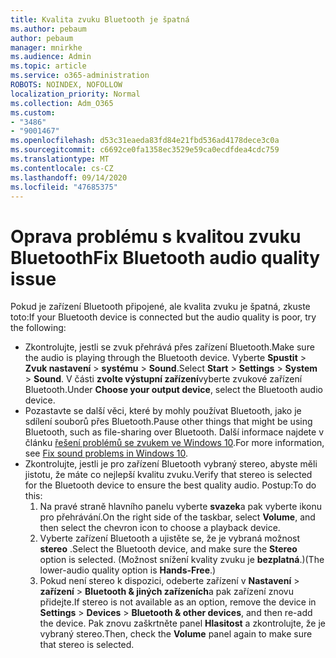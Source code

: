 ```yaml
---
title: Kvalita zvuku Bluetooth je špatná
ms.author: pebaum
author: pebaum
manager: mnirkhe
ms.audience: Admin
ms.topic: article
ms.service: o365-administration
ROBOTS: NOINDEX, NOFOLLOW
localization_priority: Normal
ms.collection: Adm_O365
ms.custom:
- "3486"
- "9001467"
ms.openlocfilehash: d53c31eaeda83fd84e21fbd536ad4178dece3c0a
ms.sourcegitcommit: c6692ce0fa1358ec3529e59ca0ecdfdea4cdc759
ms.translationtype: MT
ms.contentlocale: cs-CZ
ms.lasthandoff: 09/14/2020
ms.locfileid: "47685375"
---
```

# <a name="fix-bluetooth-audio-quality-issue"></a><span data-ttu-id="11c88-102">Oprava problému s kvalitou zvuku Bluetooth</span><span class="sxs-lookup"><span data-stu-id="11c88-102">Fix Bluetooth audio quality issue</span></span>

<span data-ttu-id="11c88-103">Pokud je zařízení Bluetooth připojené, ale kvalita zvuku je špatná, zkuste toto:</span><span class="sxs-lookup"><span data-stu-id="11c88-103">If your Bluetooth device is connected but the audio quality is poor, try the following:</span></span>

- <span data-ttu-id="11c88-104">Zkontrolujte, jestli se zvuk přehrává přes zařízení Bluetooth.</span><span class="sxs-lookup"><span data-stu-id="11c88-104">Make sure the audio is playing through the Bluetooth device.</span></span> <span data-ttu-id="11c88-105">Vyberte **Spustit**  >  **Zvuk nastavení**  >  **systému**  >  **Sound**.</span><span class="sxs-lookup"><span data-stu-id="11c88-105">Select **Start** > **Settings** > **System** > **Sound**.</span></span> <span data-ttu-id="11c88-106">V části **zvolte výstupní zařízení**vyberte zvukové zařízení Bluetooth.</span><span class="sxs-lookup"><span data-stu-id="11c88-106">Under **Choose your output device**, select the Bluetooth audio device.</span></span>
- <span data-ttu-id="11c88-107">Pozastavte se další věci, které by mohly používat Bluetooth, jako je sdílení souborů přes Bluetooth.</span><span class="sxs-lookup"><span data-stu-id="11c88-107">Pause other things that might be using Bluetooth, such as file-sharing over Bluetooth.</span></span> <span data-ttu-id="11c88-108">Další informace najdete v článku [řešení problémů se zvukem ve Windows 10](https://support.microsoft.com/help/4520288/windows-10-fix-sound-problems).</span><span class="sxs-lookup"><span data-stu-id="11c88-108">For more information, see [Fix sound problems in Windows 10](https://support.microsoft.com/help/4520288/windows-10-fix-sound-problems).</span></span>
- <span data-ttu-id="11c88-109">Zkontrolujte, jestli je pro zařízení Bluetooth vybraný stereo, abyste měli jistotu, že máte co nejlepší kvalitu zvuku.</span><span class="sxs-lookup"><span data-stu-id="11c88-109">Verify that stereo is selected for the Bluetooth device to ensure the best quality audio.</span></span> <span data-ttu-id="11c88-110">Postup:</span><span class="sxs-lookup"><span data-stu-id="11c88-110">To do this:</span></span> 
    1. <span data-ttu-id="11c88-111">Na pravé straně hlavního panelu vyberte **svazek**a pak vyberte ikonu pro přehrávání.</span><span class="sxs-lookup"><span data-stu-id="11c88-111">On the right side of the taskbar, select **Volume**, and then select the chevron icon to choose a playback device.</span></span>
    2. <span data-ttu-id="11c88-112">Vyberte zařízení Bluetooth a ujistěte se, že je vybraná možnost **stereo** .</span><span class="sxs-lookup"><span data-stu-id="11c88-112">Select the Bluetooth device, and make sure the **Stereo** option is selected.</span></span> <span data-ttu-id="11c88-113">(Možnost snížení kvality zvuku je **bezplatná**.)</span><span class="sxs-lookup"><span data-stu-id="11c88-113">(The lower-audio quality option is **Hands-Free**.)</span></span>
    3. <span data-ttu-id="11c88-114">Pokud není stereo k dispozici, odeberte zařízení v **Nastavení**  >  **zařízení**  >  **Bluetooth & jiných zařízeních**a pak zařízení znovu přidejte.</span><span class="sxs-lookup"><span data-stu-id="11c88-114">If stereo is not available as an option, remove the device in **Settings** > **Devices** > **Bluetooth & other devices**, and then re-add the device.</span></span> <span data-ttu-id="11c88-115">Pak znovu zaškrtněte panel **Hlasitost** a zkontrolujte, že je vybraný stereo.</span><span class="sxs-lookup"><span data-stu-id="11c88-115">Then, check the **Volume** panel again to make sure that stereo is selected.</span></span>

